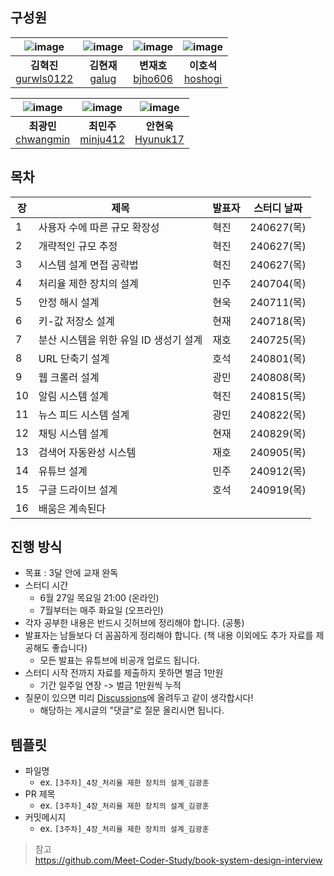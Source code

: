 ## 구성원
| ![image](https://avatars.githubusercontent.com/u/80228712?v=4) | ![image](https://avatars.githubusercontent.com/u/41482946?v=4) | ![image](https://avatars.githubusercontent.com/u/17850099?v=4) | ![image](https://avatars.githubusercontent.com/u/71253970?v=4) |
|:--------------------------------------------------------------:|:--------------------------------------------------------------:|:------------------------------------------------------------:|:--------------------------------------------------------------:|
| **김혁진** <br> [gurwls0122](https://github.com/gurwls0122)     | **김현재** <br> [galug](https://github.com/galug)               | **변재호** <br> [bjho606](https://github.com/bjho606)          | **이호석** <br> [hoshogi](https://github.com/hoshogi)           |

| ![image](https://avatars.githubusercontent.com/u/44563065?v=4) | ![image](https://avatars.githubusercontent.com/u/59405576?v=4) | ![image](https://avatars.githubusercontent.com/u/102630597?v=4) |
|:--------------------------------------------------------------:|:------------------------------------------------------------:|:--------------------------------------------------------------:|
| **최광민** <br> [chwangmin](https://github.com/chwangmin)       | **최민주** <br> [minju412](https://github.com/minju412)        | **안현욱** <br> [Hyunuk17](https://github.com/Hyunuk17) |



## 목차

| 장  | 제목                                     | 발표자   | 스터디 날짜  |
|----|----------------------------------------|--------|-----------|
| 1  | 사용자 수에 따른 규모 확장성            | 혁진     | 240627(목) |
| 2  | 개략적인 규모 추정                       | 혁진     | 240627(목) |
| 3  | 시스템 설계 면접 공략법                  | 혁진     | 240627(목) |
| 4  | 처리율 제한 장치의 설계                  | 민주     | 240704(목) |
| 5  | 안정 해시 설계                           | 현욱     | 240711(목) |
| 6  | 키-값 저장소 설계                        | 현재     | 240718(목) |
| 7  | 분산 시스템을 위한 유일 ID 생성기 설계    | 재호     | 240725(목) |
| 8  | URL 단축기 설계                          | 호석     | 240801(목)  |
| 9  | 웹 크롤러 설계                           | 광민     | 240808(목) |
| 10 | 알림 시스템 설계                         | 혁진     | 240815(목) |
| 11 | 뉴스 피드 시스템 설계                    | 광민     | 240822(목) |
| 12 | 채팅 시스템 설계                         | 현재     | 240829(목)  |
| 13 | 검색어 자동완성 시스템                    | 재호     | 240905(목)  |
| 14 | 유튜브 설계                              | 민주     | 240912(목)  |
| 15 | 구글 드라이브 설계                        | 호석     | 240919(목) |
| 16 | 배움은 계속된다                          |          |           |

## 진행 방식

- 목표 : 3달 안에 교재 완독
- 스터디 시간
    - 6월 27일 목요일 21:00 (온라인)
    - 7월부터는 매주 화요일 (오프라인)
- 각자 공부한 내용은 반드시 깃허브에 정리해야 합니다. (공통)
- 발표자는 남들보다 더 꼼꼼하게 정리해야 합니다. (책 내용 이외에도 추가 자료를 제공해도 좋습니다)
    - 모든 발표는 유튜브에 비공개 업로드 됩니다.
- 스터디 시작 전까지 자료를 제출하지 못하면 벌금 1만원
    - 기간 일주일 연장 -> 벌금 1만원씩 누적
- 질문이 있으면 미리 [Discussions](https://github.com/11th-SSAFY-19/large-scale-system-design/discussions)에 올려두고 같이 생각합시다!
    - 해당하는 게시글의 "댓글"로 질문 올리시면 됩니다.

## 템플릿

- 파일명
  - ex. `[3주차]_4장_처리율 제한 장치의 설계_김광훈`
- PR 제목
  - ex. `[3주차]_4장_처리율 제한 장치의 설계_김광훈`
- 커밋메시지
  - ex. `[3주차]_4장_처리율 제한 장치의 설계_김광훈`

> 참고<br>https://github.com/Meet-Coder-Study/book-system-design-interview